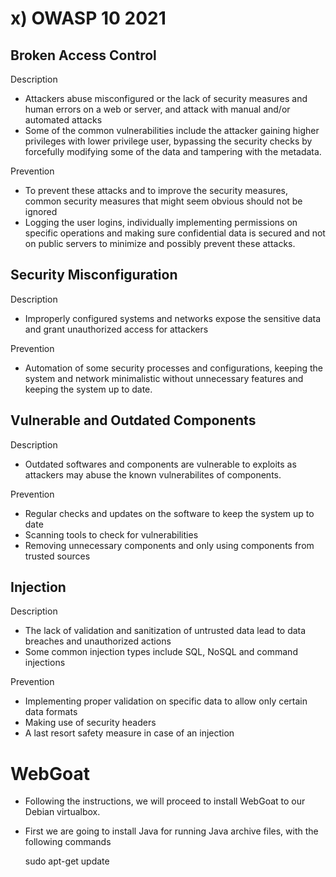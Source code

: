 # x) OWASP 10 2021
## Broken Access Control

Description
- Attackers abuse misconfigured or the lack of security measures and human errors on a web or server, and attack with manual and/or automated attacks
- Some of the common vulnerabilities include the attacker gaining higher privileges with lower privilege user, bypassing the security checks by forcefully modifying some of the data and tampering with the metadata.

Prevention
- To prevent these attacks and to improve the security measures, common security measures that might seem obvious should not be ignored
- Logging the user logins, individually implementing permissions on specific operations and making sure confidential data is secured and not on public servers to minimize and possibly prevent these attacks.

## Security Misconfiguration

Description
- Improperly configured systems and networks expose the sensitive data and grant unauthorized access for attackers

Prevention
- Automation of some security processes and configurations, keeping the system and network minimalistic without unnecessary features and keeping the system up to date.

## Vulnerable and Outdated Components

Description
- Outdated softwares and components are vulnerable to exploits as attackers may abuse the known vulnerabilites of components.

Prevention
- Regular checks and updates on the software to keep the system up to date
- Scanning tools to check for vulnerabilities
- Removing unnecessary components and only using components from trusted sources

## Injection

Description
- The lack of validation and sanitization of untrusted data lead to data breaches and unauthorized actions
- Some common injection types include SQL, NoSQL and command injections

Prevention
- Implementing proper validation on specific data to allow only certain data formats
- Making use of security headers
- A last resort safety measure in case of an injection

# WebGoat

- Following the instructions, we will proceed to install WebGoat to our Debian virtualbox.
- First we are going to install Java for running Java archive files, with the following commands

    sudo apt-get update
  
